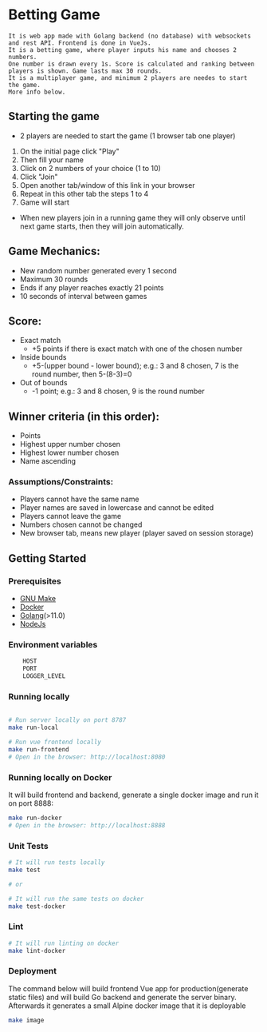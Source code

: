 # Betting Game

	It is web app made with Golang backend (no database) with websockets and rest API. Frontend is done in VueJs.
	It is a betting game, where player inputs his name and chooses 2 numbers.
	One number is drawn every 1s. Score is calculated and ranking between players is shown. Game lasts max 30 rounds.
	It is a multiplayer game, and minimum 2 players are needes to start the game.
	More info below.
	
 <div>
    <h2>Starting the game</h2>
    <ul>
      <li>2 players are needed to start the game (1 browser tab one player)</li>
    </ul>
    <ol>
      <li>On the initial page click "Play"</li>
      <li>Then fill your name</li>
      <li>Click on 2 numbers of your choice (1 to 10)</li>
      <li>Click "Join"</li>
      <li>Open another tab/window of this link in your browser</li>
      <li>Repeat in this other tab the steps 1 to 4</li>
      <li>Game will start</li>
    </ol>
    <ul>
      <li>When new players join in a running game they will only observe until next game starts, then they will join automatically.</li>
    </ul>
    <h2>Game Mechanics:</h2>
    <ul>
      <li>New random number generated every 1 second</li>
      <li>Maximum 30 rounds</li>
      <li>Ends if any player reaches exactly 21 points</li>
      <li>10 seconds of interval between games</li>
    </ul>
    <h2>Score:</h2>
    <ul>
      <li>
        Exact match
        <ul>
          <li>+5 points if there is exact match with one of the chosen number</li>
        </ul>
      </li>
      <li>
        Inside bounds
        <ul>
          <li>+5-(upper bound - lower bound); e.g.: 3 and 8 chosen, 7 is the round number, then 5-(8-3)=0</li>
        </ul>
      </li>
      <li>
        Out of bounds
        <ul>
          <li>-1 point; e.g.: 3 and 8 chosen, 9 is the round number</li>
        </ul>
      </li>
    </ul>
    <h2>Winner criteria (in this order):</h2>
    <ul>
      <li>Points</li>
      <li>Highest upper number chosen</li>
      <li>Highest lower number chosen</li>
      <li>Name ascending</li>
    </ul>
</div>

### Assumptions/Constraints:
- Players cannot have the same name
- Player names are saved in lowercase and cannot be edited
- Players cannot leave the game
- Numbers chosen cannot be changed
- New browser tab, means new player (player saved on session storage)


## Getting Started

### Prerequisites

- [GNU Make](https://www.gnu.org/software/make/)
- [Docker](http://docker.com)
- [Golang](http://golang.org/)(>11.0)
- [NodeJs](http://nodejs.org)

### Environment variables

```bash
	HOST
	PORT
	LOGGER_LEVEL
```

### Running locally

```bash

# Run server locally on port 8787
make run-local

# Run vue frontend locally 
make run-frontend
# Open in the browser: http://localhost:8080

```

### Running locally on Docker
It will build frontend and backend, generate a single docker image and run it on port 8888:
```bash
make run-docker
# Open in the browser: http://localhost:8888
```

### Unit Tests
```bash
# It will run tests locally
make test

# or

# It will run the same tests on docker
make test-docker
```

### Lint
```bash
# It will run linting on docker
make lint-docker
```


### Deployment
The command below will build frontend Vue app for production(generate static files) and will build Go backend and generate the server binary.
Afterwards it generates a small Alpine docker image that it is deployable
```bash
make image
```